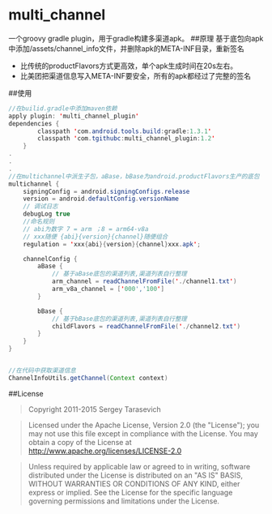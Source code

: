 # multi_channel
一个groovy gradle plugin，用于gradle构建多渠道apk。
##原理
基于底包向apk中添加/assets/channel_info文件，并删除apk的META-INF目录，重新签名
		

* 比传统的productFlavors方式更高效，单个apk生成时间在20s左右。
* 比美团把渠道信息写入META-INF要安全，所有的apk都经过了完整的签名

##使用
```java
//在builid.gradle中添加maven依赖
apply plugin: 'multi_channel_plugin'
dependencies {
        classpath 'com.android.tools.build:gradle:1.3.1'
        classpath 'com.tgithubc:multi_channel_plugin:1.2'
    }
.
.
.
//在multichannel中派生子包，aBase，bBase为android.productFlavors生产的底包
multichannel {
    signingConfig = android.signingConfigs.release
    version = android.defaultConfig.versionName
    // 调试日志
    debugLog true
    //命名规则
    // abi为数字 7 = arm ；8 = arm64-v8a
    // xxx随便 {abi}{version}{channel}随便组合
    regulation = 'xxx{abi}{version}{channel}xxx.apk';

    channelConfig {
        aBase {
            // 基于aBase底包的渠道列表,渠道列表自行整理
            arm_channel = readChannelFromFile('./channel1.txt')
            arm_v8a_channel = ['000','100']
        }

        bBase {
            // 基于bBase底包的渠道列表,渠道列表自行整理
            childFlavors = readChannelFromFile('./channel2.txt')
        }
    }
}


//在代码中获取渠道信息
ChannelInfoUtils.getChannel(Context context)
```
##License

>Copyright 2011-2015 Sergey Tarasevich

>Licensed under the Apache License, Version 2.0 (the "License");
>you may not use this file except in compliance with the License.
>You may obtain a copy of the License at
>http://www.apache.org/licenses/LICENSE-2.0

>Unless required by applicable law or agreed to in writing, software
>distributed under the License is distributed on an "AS IS" BASIS,
>WITHOUT WARRANTIES OR CONDITIONS OF ANY KIND, either express or implied.
>See the License for the specific language governing permissions and
>limitations under the License.
